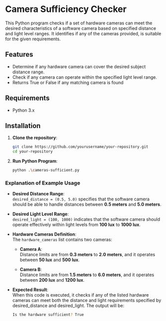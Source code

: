 # Camera Sufficiency Checker

This Python program checks if a set of hardware cameras can meet the desired characteristics of a software camera based on specified distance and light level ranges. It identifies if any of the cameras provided, is suitable for the given requirements.

## Features

- Determine if any hardware camera can cover the desired subject distance range.
- Check if any camera can operate within the specified light level range.
- Returns True or False if any matching camera is found

## Requirements

- Python 3.x

## Installation

1. **Clone the repository**:
   ```bash
   git clone https://github.com/yourusername/your-repository.git
   cd your-repository
2. **Run Python Program**:
   ```bash
   python .\cameras-sufficient.py

### Explanation of Example Usage

- **Desired Distance Range**:  
  `desired_distance = (0.5, 5.0)` specifies that the software camera should be able to handle distances between **0.5 meters** and **5.0 meters**.

- **Desired Light Level Range**:  
  `desired_light = (100, 1000)` indicates that the software camera should operate effectively within light levels from **100 lux** to **1000 lux**.

- **Hardware Cameras Definition**:  
  The `hardware_cameras` list contains two cameras:
  
  - **Camera A**:  
    Distance limits are from **0.3 meters** to **2.0 meters**, and it operates between **50 lux** and **500 lux**.
  
  - **Camera B**:  
    Distance limits are from **1.5 meters** to **6.0 meters**, and it operates between **200 lux** and **1200 lux**.

- **Expected Result**:  
  When this code is executed, it checks if any of the listed hardware cameras can meet both the distance and light requirements specified by desired_distance and desired_light. The output will be:
  ```bash
  Is the hardware sufficient? True